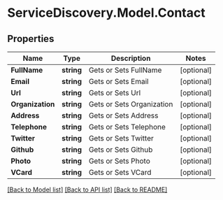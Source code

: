 # ServiceDiscovery.Model.Contact
## Properties

Name | Type | Description | Notes
------------ | ------------- | ------------- | -------------
**FullName** | **string** | Gets or Sets FullName | [optional] 
**Email** | **string** | Gets or Sets Email | [optional] 
**Url** | **string** | Gets or Sets Url | [optional] 
**Organization** | **string** | Gets or Sets Organization | [optional] 
**Address** | **string** | Gets or Sets Address | [optional] 
**Telephone** | **string** | Gets or Sets Telephone | [optional] 
**Twitter** | **string** | Gets or Sets Twitter | [optional] 
**Github** | **string** | Gets or Sets Github | [optional] 
**Photo** | **string** | Gets or Sets Photo | [optional] 
**VCard** | **string** | Gets or Sets VCard | [optional] 

[[Back to Model list]](../README.md#documentation-for-models) [[Back to API list]](../README.md#documentation-for-api-endpoints) [[Back to README]](../README.md)

